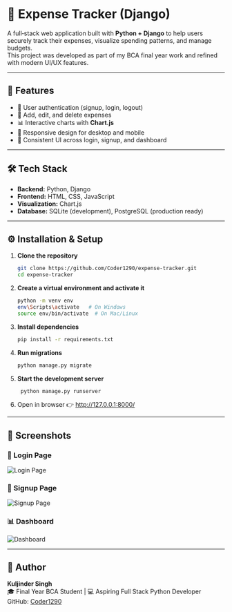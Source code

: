# 💸 Expense Tracker (Django)

A full‑stack web application built with **Python + Django** to help users securely track their expenses, visualize spending patterns, and manage budgets.  
This project was developed as part of my BCA final year work and refined with modern UI/UX features.

---

## 🚀 Features
- 🔑 User authentication (signup, login, logout)
- 📝 Add, edit, and delete expenses
- 📊 Interactive charts with **Chart.js**
- 📱 Responsive design for desktop and mobile
- 🎨 Consistent UI across login, signup, and dashboard

---

## 🛠 Tech Stack
- **Backend:** Python, Django  
- **Frontend:** HTML, CSS, JavaScript  
- **Visualization:** Chart.js  
- **Database:** SQLite (development), PostgreSQL (production ready)

---

## ⚙️ Installation & Setup

1. **Clone the repository**
   ```bash
   git clone https://github.com/Coder1290/expense-tracker.git
   cd expense-tracker

2. **Create a virtual environment and activate it**
   ```bash
   python -m venv env
   env\Scripts\activate   # On Windows
   source env/bin/activate  # On Mac/Linux

3. **Install dependencies**
   ```bash
   pip install -r requirements.txt

4. **Run migrations**
   ```bash
   python manage.py migrate

5. **Start the development server**
   ```bash
    python manage.py runserver

6. Open in browser 👉 http://127.0.0.1:8000/

---

## 📸 Screenshots

### 🔐 Login Page
![Login Page](screenshot/Login.png)

### 📝 Signup Page
![Signup Page](screenshot/Signup.png)

### 📊 Dashboard
![Dashboard](screenshot/Dashboard.png)

---

## 👤 Author
**Kuljinder Singh**  
🎓 Final Year BCA Student | 💻 Aspiring Full Stack Python Developer  
GitHub: [Coder1290](https://github.com/Coder1290)

